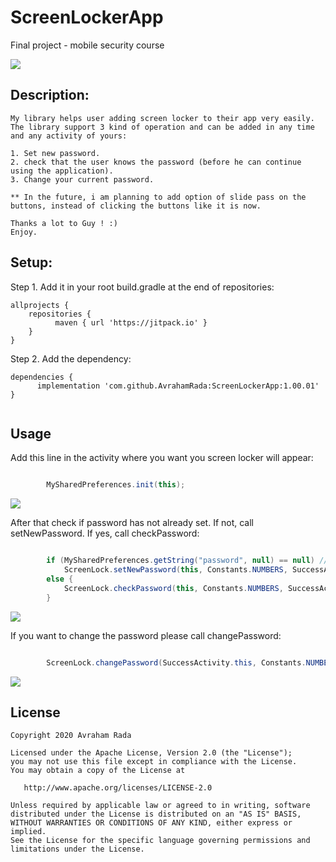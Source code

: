 # ScreenLockerApp
Final project - mobile security course

[![](https://jitpack.io/v/AvrahamRada/ScreenLockerApp.svg)](https://jitpack.io/#AvrahamRada/ScreenLockerApp)

## Description:
```
My library helps user adding screen locker to their app very easily.
The library support 3 kind of operation and can be added in any time and any activity of yours:

1. Set new password.
2. check that the user knows the password (before he can continue using the application).
3. Change your current password.

** In the future, i am planning to add option of slide pass on the buttons, instead of clicking the buttons like it is now.

Thanks a lot to Guy ! :)
Enjoy.

```

## Setup:
Step 1. Add it in your root build.gradle at the end of repositories:
```
allprojects {
    repositories {
          maven { url 'https://jitpack.io' }
    }
}
```

Step 2. Add the dependency:

```
dependencies {
      implementation 'com.github.AvrahamRada:ScreenLockerApp:1.00.01'
}


```
## Usage

Add this line in the activity where you want you screen locker will appear:
```java                    

        MySharedPreferences.init(this);

```

![](assets/new_password.gif)

After that check if password has not already set.
If not, call setNewPassword. If yes, call checkPassword:
```java                    

        if (MySharedPreferences.getString("password", null) == null) // Set new password
            ScreenLock.setNewPassword(this, Constants.NUMBERS, SuccessActivity.class);
        else {
            ScreenLock.checkPassword(this, Constants.NUMBERS, SuccessActivity.class);
        }

```

![](assets/check_password.gif)

If you want to change the password please call changePassword:
```java                    

        ScreenLock.changePassword(SuccessActivity.this, Constants.NUMBERS, MainActivity.class);

```

![](assets/change_password.gif)   


          
## License

    Copyright 2020 Avraham Rada

    Licensed under the Apache License, Version 2.0 (the "License");
    you may not use this file except in compliance with the License.
    You may obtain a copy of the License at

       http://www.apache.org/licenses/LICENSE-2.0

    Unless required by applicable law or agreed to in writing, software
    distributed under the License is distributed on an "AS IS" BASIS,
    WITHOUT WARRANTIES OR CONDITIONS OF ANY KIND, either express or implied.
    See the License for the specific language governing permissions and
    limitations under the License.

